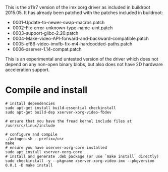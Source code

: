 This is the x11r7 version of the imx xorg driver as included in buildroot 2015.05. It has already been patched with the patches included in buildroot:

* 0001-Update-to-newer-swap-macros.patch
* 0002-Fix-error-unknown-type-name-uint.patch
* 0003-support-glibc-2.20.patch
* 0004-Make-video-API-forward-and-backward-compatible.patch
* 0005-xf86-video-imxfb-fix-m4-hardcodded-paths.patch
* 0006-xserver-1.14-compat.patch

This is an experimental and untested version of the driver which does not depend on any non-open binary blobs, but also does not have 2D hardware acceleration support.

# Compile and install

```
# install dependencies
sudo apt-get install build-essential checkinstall
sudo apt-get build-dep xserver-xorg-video-fbdev

# ensure that you have the fread kernel include files at /usr/src/linux/include

# configure and compile
./autogen.sh --prefix=/usr
make
# ensure you have xserver-xorg-core installed
sudo apt install xserver-xorg-core
# install and generate .deb package (or use `make install` directly)
sudo checkinstall -y --pkgname xserver-xorg-video-imx --pkgversion 0.0.1 -D make install
```

